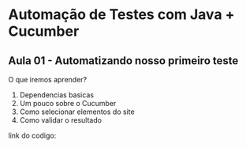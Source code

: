 # Automação de Testes com Java + Cucumber

## Aula 01 - Automatizando nosso primeiro teste
O que iremos aprender?
1. Dependencias basicas
2. Um pouco sobre o Cucumber
2. Como selecionar elementos do site
3. Como validar o resultado

link do codigo: 